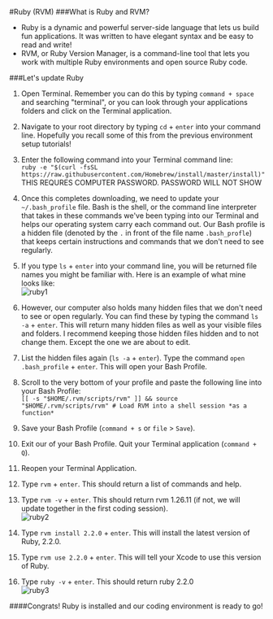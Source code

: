 #Ruby (RVM)
###What is Ruby and RVM?
- Ruby is a dynamic and powerful server-side language that lets us build fun applications. It was written to have elegant syntax and be easy to read and write!
- RVM, or Ruby Version Manager, is a command-line tool that lets you work with multiple Ruby environments and open source Ruby code.

###Let's update Ruby 
1. Open Terminal. Remember you can do this by typing `command + space` and searching "terminal", or you can look through your applications folders and click on the Terminal application.
2. Navigate to your root directory by typing `cd` + `enter` into your command line. Hopefully you recall some of this from the previous environment setup tutorials!
3. Enter the following command into your Terminal command line:  
`ruby -e "$(curl -fsSL https://raw.githubusercontent.com/Homebrew/install/master/install)"`
THIS REQURES COMPUTER PASSWORD. PASSWORD WILL NOT SHOW

4. Once this completes downloading, we need to update your `~/.bash_profile` file. Bash is the shell, or the command line interpreter that takes in these commands we've been typing into our Terminal and helps our operating system carry each command out. Our Bash profile is a hidden file (denoted by the `.` in front of the file name `.bash_profle`) that keeps certain instructions and commands that we don't need to see regularly. 
5. If you type `ls` + `enter` into your command line, you will be returned file names you might be familiar with. Here is an example of what mine looks like:  
![ruby1](http://i.imgur.com/XHCIriy.png)  
6. However, our computer also holds many hidden files that we don't need to see or open regularly. You can find these by typing the command `ls -a` + `enter`. This will return many hidden files as well as your visible files and folders. I recommend keeping those hidden files hidden and to not change them. Except the one we are about to edit.
7. List the hidden files again (`ls -a` + `enter`). Type the command `open .bash_profile` + `enter`. This will open your Bash Profile. 
8. Scroll to the very bottom of your profile and paste the following line into your Bash Profile:  
`[[ -s "$HOME/.rvm/scripts/rvm" ]] && source "$HOME/.rvm/scripts/rvm" # Load RVM into a shell session *as a function*`  
9. Save your Bash Profile (`command + s` or `file` > `Save`).
10. Exit our of your Bash Profile. Quit your Terminal application (`command + Q`).
11. Reopen your Terminal Application. 
12. Type `rvm` + `enter`. This should return a list of commands and help. 
13. Type `rvm -v` + `enter`. This should return rvm 1.26.11 (if not, we will update together in the first coding session).  
![ruby2](http://i.imgur.com/2hgd80n.png)  
14. Type `rvm install 2.2.0` + `enter`. This will install the latest version of Ruby, 2.2.0.
15. Type `rvm use 2.2.0` + `enter`. This will tell your Xcode to use this version of Ruby.
16. Type `ruby -v` + `enter`. This should return ruby 2.2.0  
![ruby3](http://i.imgur.com/ihf5taS.png)  

####Congrats! Ruby is installed and our coding environment is ready to go!  
